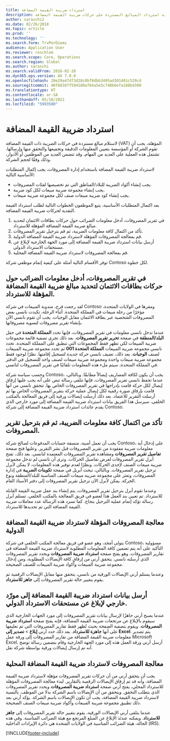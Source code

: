 ```yaml
---
title: استرداد ضريبة القيمة المضافة
description: يوضح هذا الموضوع كيفية استرداد المبالغ المستردة على حركات ضريبة القيمة المضافة (VAT).
author: saraschi2
ms.date: 02/26/2018
ms.topic: article
ms.prod: ''
ms.technology: ''
ms.search.form: TrvPerDiems
audience: Application User
ms.reviewer: roschlom
ms.search.scope: Core, Operations
ms.search.region: Global
ms.author: saraschi
ms.search.validFrom: 2016-02-28
ms.dyn365.ops.version: AX 7.0.0
ms.openlocfilehash: 20e29a47d73d28c0bf8dbb3495ad301481c529cd
ms.sourcegitcommit: 40f68387f594180af64a5e5c748b6efa188bd300
ms.translationtype: HT
ms.contentlocale: ar-SA
ms.lasthandoff: 05/10/2021
ms.locfileid: "5993580"
---
```

# <a name="vat-recovery"></a>استرداد ضريبة القيمة المضافة 

لاستلام مبالغ مستردة في حركات الضريبة ذات القيمة المضافة (VAT) المؤهلة، يجب أن تقوم الشركة أو المؤسسة بتعيين المعلومات الدقيقة وتجميعها والتحقق منها وإرسالها. تشتمل هذه العملية على العديد من المهام، وقد تتضمن العديد من الموظفين أو الأدوار، وذلك وفقًا لحجم الشركة.

لاسترداد ضريبة القيمة المضافة باستخدام إدارة المصروفات، يجب إكمال المتطلبات الأساسية التالية:

- يجب إنشاء أكواد الضريبة للبلاد/المناطق التي تم تخصيصها لفئات المصروفات.
- يجب إنشاء مجموعة ضريبة مبيعات لكل كود ضريبة.
- يجب إنشاء كود ضريبة مبيعات صنف لكل مجموعة ضريبة مبيعات.

بعد اكتمال المتطلبات الأساسية، يتبع الموظفون الخطوات التالية لطلب استرداد القيمة النقدية لحركات ضريبة القيمة المضافة.

1. في تقرير المصروفات، أدخل معلومات الضرائب حول حركات بطاقات الائتمان لتحديد مبالغ ضريبة القيمة المضافة المؤهلة للاسترداد.
2. تأكد من اكتمال كافة معلومات الضريبة، ثم قم بترحيل تقرير المصروفات.
3. قم بمعالجة المصروفات المؤهلة لاسترداد ضريبة القيمة المضافة الدولية.
4. أرسل بيانات استرداد ضريبة القيمة المضافة إلى مورد الجهة الخارجية لإبلاغ عن مستحقات الاسترداد الدولي.
5. قم بمعالجة المصروفات لاسترداد ضريبة القيمة المضافة المحلية.

توفر الأقسام التالية أمثلة على كيفية إتمام موظفي شركة Contoso لكل خطوة.

## <a name="on-an-expense-report-enter-tax-information-about-credit-card-transactions-to-identify-eligible-vat-refunds"></a>في تقرير المصروفات، أدخل معلومات الضرائب حول حركات بطاقات الائتمان لتحديد مبالغ ضريبة القيمة المضافة المؤهلة للاسترداد.

لقد رجعت فرح، مندوبة المبيعات في شركة Contoso ومقرها في الولايات المتحدة، مؤخرًا من رحلة مبيعات في المملكة المتحدة. أثناء الرحلة، تكبدت نانسي بعض المصروفات الشخصية عبر بطاقة الائتمان مقابل الوجبات. يجب أن تقوم نانسي الآن بإنشاء تقرير مصروفات لتسوية مصروفاتها.

عندما تدخل نانسي معلومات في تقرير المصروفات، فإنها تحدد **المملكة المتحدة** في حقل **البلد/المنطقة** في صفحة **تحرير تقرير المصروفات**. بعد ذلك تجري تصفية قائمة مجموعات ضريبة المبيعات لكي تظهر فقط المجموعات التي تنطبق على المملكة المتحدة. تحدد نانسي مجموعة ضريبة المبيعات **المملكة المتحدة 001** ثم تحدد مجموعة ضريبة المبيعات لصنف **الوجبات**. بعد ذلك، تضيف نانسي حركة جديدة لتسجيل إقامتها. نظرًا لوجود فقط مجموعة ضريبة مبيعات واحدة ومجموعة ضريبة مبيعات لصنف واحد للتسجيل في الدفتر في المملكة المتحدة، سيتم ملء هذه المعلومات تلقائيًا في تقرير المصروفات لنانسي.

وحسب سياسة شركة Contoso، يجب أن يكون لكافة المصاريف إيصالاً مطابقًا. وبالتالي، عندما تحفظ نانسي تقرير المصروفات، فإنها تتلقى رسالة تنص على أنه يجب عليها إرفاق إيصال لكل حركة قامت بإدراجها في تقرير المصروفات الخاص بها. تتحقق نانسي من أنها قامت بإرفاق صورة رقمية لكل إيصال عملية حركة بتقرير المصروفات الخاص بها ثم أرسلت التقرير للاعتماد. بعد ذلك أرسلت إيصالات ورقية إلى فريق المعالجة بالمكتب الخلفي. سيرسل هذا الفريق بيانات استرداد ضريبة القيمة المضافة إلى مورد خارجي الذي يقدم عائدات استرداد ضريبة القيمة المضافة إلى شركة Contoso.

## <a name="make-sure-that-all-tax-information-is-complete-and-then-post-the-expense-report"></a>تأكد من اكتمال كافة معلومات الضريبة، ثم قم بترحيل تقرير المصروفات.

يجب أن تعمل أمنية، منسقة حسابات المدفوعات لصالح شركة Contoso، على إدخال أية معلومات ضريبة مفقودة من تقرير المصروفات قبل نشر التقرير. وعليها فتح صفحة **تفاصيل تقرير المصروفات** ومشاهدة تقرير المصروفات المعتمدة لنانسي. بعد ذلك، تفتح أبرل تقرير المصروفات لعرض تفاصيل الحركات. وترى أن نانسي لم تدخل مجموعة ضريبة مبيعات الصنف لإحدى الحركات. ونظرًا لعدم توفير هذه المعلومات، لا يمكن لأبرل ترحيل تقرير المصروفات. وبالتالي، تبحث أبريل في صفحة **تكوينات الضريبة** في إدارة المصروفات، وتعثر على مجموعة ضريبة مبيعات الصنف المناسبة للبلد/المنطقة ونوع الحركة. يمكن لأبرل الآن ترحيل تقرير المصروفات إلى دفتر الأستاذ العام.

وعندما تقوم أبرل بترحيل تقرير المصروفات، يتم إنشاء بند عمل ضريبة القيمة القابلة للاسترداد. تم تعيين بند العمل هذا لعضو في فريق المعالجة بالمكتب الخلفي. تستلم أبرل رسالة تؤكد إتمام عملية الترحيل بنجاح. كما تسرد هذه الرسالة عدد معاملات ضريبة القيمة المضافة التي تم تحديدها للاسترداد.

## <a name="process-expenses-that-are-eligible-for-international-vat-recovery"></a>معالجة المصروفات المؤهلة لاسترداد ضريبة القيمة المضافة الدولية

يتولى أمجد، وهو عضو في فريق معالجة المكتب الخلفي في شركة Contoso، مسؤولية التأكيد على أنه يتم تضمين كافة المعلومات المطلوبة لاسترداد ضريبة القيمة المضافة في تقارير المصروفات. وهو يفتح صفحة **استرداد ضريبة المصروفات** ويحدد تقرير المصروفات الذي أرسلته نانسي. يتحقق أرني من إرفاق كافة الإيصالات المطلوبة، ومن إدخال مجموعة ضريبة المبيعات وأكواد ضريبة المبيعات للصنف الصحيحة.

وعندما يستلم أرني الإيصالات الورقية من نانسي، يتحقق منها مقابل الإيصالات الرقمية ثم يقوم بتغيير حالة تقرير المصروفات إلى **جاهز للاسترداد**.

## <a name="send-vat-recovery-data-to-the-third-party-vendor-to-file-international-recovery-returns"></a>أرسل بيانات استرداد ضريبة القيمة المضافة إلى مورّد خارجي لإبلاغ عن مستحقات الاسترداد الدولي.

عندما يصبح أرني جاهزًا لإرسال بيانات تقرير المصروفات إلى مورد الجهات الخارجية الذي سيقوم بالإبلاغ عن مرتجعات ضريبة القيمة المضافة، فإنه يفتح صفحة **استرداد ضريبة المصروفات**. ويقوم بتصفية الصفحة بحيث تُظهر فقط تقارير المصروفات التي تم تعليمها على أنها **جاهزة للاسترداد**. بعد ذلك حدد أرني **إبلاغ** &gt; **تصدير إلى Excel**. يتم تصدير معلومات ضريبة القيمة المضافة من تقارير المصروفات إلى ورقة عمل Microsoft Excel. أرسل أرني ورقة العمل هذه إلى مورد الجهة الخارجية وقام بتضمين رسالة توضح أنه تم إرسال إيصالات ورقية بواسطة شركة نقل.

## <a name="process-expenses-for-domestic-vat-recovery"></a>معالجة المصروفات لاسترداد ضريبة القيمة المضافة المحلية

يجب أن يتحقق أرني من أن حركات تقرير المصروفات مؤهلة لاسترداد ضريبة القيمة المضافة، وأنه قد تم إرفاق الإيصالات الرقمية بالتقارير. لبدء معالجة المصروفات المؤهلة للاسترداد المحلي، يفتح أرني صفحة **استرداد ضريبة المصروفات** ويحدد تقرير المصروفات الذي يتطلب التحقق. ويتحقق من أن الإيصالات باسم الشركة بدلا من الموظف. بالنسبة لاسترداد ضريبة القيمة المضافة، يجب أن تكون الإيصالات باسم الشركة. يؤكد أرني بعد ذلك تطبيق مجموعة ضريبة المبيعات وأكواد ضريبة مبيعات الصنف الصحيحة.

عندما يتلقى أرني الإيصالات الورقية، يقوم بتغيير حالة تقرير المصروفات إلى **جاهز للاسترداد**. ويمكنه عندئذ الإبلاغ عن المبلغ المرتجع مع هيئة الضرائب المناسبة. وفي هذه الحالة، هيئة الضرائب المناسبة في الولايات المتحدة هي دائرة الإيرادات الداخلية (IRS).


[!INCLUDE[footer-include](../includes/footer-banner.md)]